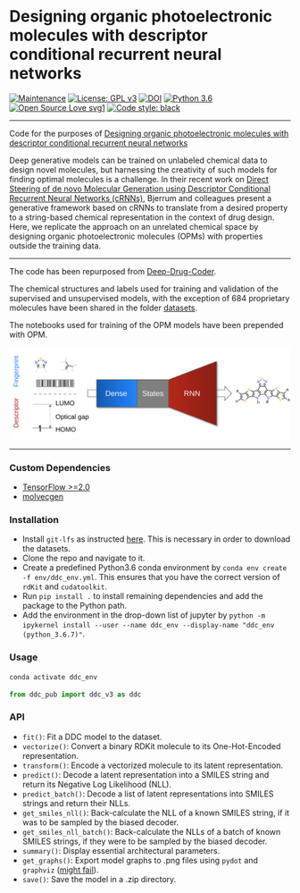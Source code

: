# Designing organic photoelectronic molecules with descriptor conditional recurrent neural networks
[![Maintenance](https://img.shields.io/badge/Maintained%3F-yes-green.svg)](https://github.com/learningmatter-mit/Deep-Drug-Coder) [![License: GPL v3](https://img.shields.io/badge/License-MIT-blue.svg)](https://opensource.org/licenses/MIT) [![DOI](https://zenodo.org/badge/275960488.svg)](https://zenodo.org/badge/latestdoi/275960488)
[![Python 3.6](https://img.shields.io/badge/python-3.6-yellow.svg)](https://www.python.org/downloads/release/python-367/) [![Open Source Love svg1](https://badges.frapsoft.com/os/v1/open-source.svg?v=103)](https://github.com/ellerbrock/open-source-badges/) [![Code style: black](https://img.shields.io/badge/code%20style-black-000000.svg)](https://github.com/ambv/black)

___

Code for the purposes of [Designing organic photoelectronic molecules with descriptor conditional recurrent neural networks](https://github.com/learningmatter-mit/Deep-Drug-Coder)

Deep generative models can be trained on unlabeled chemical data to design novel molecules, but harnessing the creativity of such models for finding optimal molecules is a challenge. In their recent work on [Direct Steering of de novo Molecular Generation using Descriptor Conditional Recurrent Neural Networks (cRNNs)](https://www.nature.com/articles/s42256-020-0174-5), Bjerrum and colleagues present a generative framework based on cRNNs to translate from a desired property to a string-based chemical representation in the context of drug design. Here, we replicate the approach on an unrelated chemical space by designing organic photoelectronic molecules (OPMs) with properties outside the training data.

___

The code has been repurposed from [Deep-Drug-Coder](https://github.com/pcko1/Deep-Drug-Coder/tree/nightly).

The chemical structures and labels used for training and validation of the supervised and unsupervised models, with the exception of 684 proprietary molecules have been shared in the folder [datasets](https://github.com/learningmatter-mit/Deep-Drug-Coder/tree/nightly/datasets).

The notebooks used for training of the OPM models have been prepended with OPM.

![Figure from manuscript](figures/opm_model.svg)

___

### Custom Dependencies
- [TensorFlow >=2.0](https://www.tensorflow.org/)
- [molvecgen](https://github.com/EBjerrum/molvecgen)

### Installation
- Install `git-lfs` as instructed [here](https://github.com/git-lfs/git-lfs/wiki/Installation). This is necessary in order to download the datasets.
- Clone the repo and navigate to it.
- Create a predefined Python3.6 conda environment by `conda env create -f env/ddc_env.yml`. This ensures that you have the correct version of `rdKit` and `cudatoolkit`.
- Run `pip install .` to install remaining dependencies and add the package to the Python path.
- Add the environment in the drop-down list of jupyter by `python -m ipykernel install --user --name ddc_env --display-name "ddc_env (python_3.6.7)"`.

### Usage
``` bash
conda activate ddc_env
```

```python
from ddc_pub import ddc_v3 as ddc
```

### API
- `fit()`: Fit a DDC model to the dataset.
- `vectorize()`: Convert a binary RDKit molecule to its One-Hot-Encoded representation.
- `transform()`: Encode a vectorized molecule to its latent representation.
- `predict()`: Decode a latent representation into a SMILES string and return its Negative Log Likelihood (NLL).
- `predict_batch()`: Decode a list of latent representations into SMILES strings and return their NLLs.
- `get_smiles_nll()`: Back-calculate the NLL of a known SMILES string, if it was to be sampled by the biased decoder.
- `get_smiles_nll_batch()`: Back-calculate the NLLs of a batch of known SMILES strings, if they were to be sampled by the biased decoder.
- `summary()`: Display essential architectural parameters.
- `get_graphs()`: Export model graphs to .png files using `pydot` and `graphviz` ([might fail](https://github.com/AppliedDataSciencePartners/DeepReinforcementLearning/issues/3)).
- `save()`: Save the model in a .zip directory.
